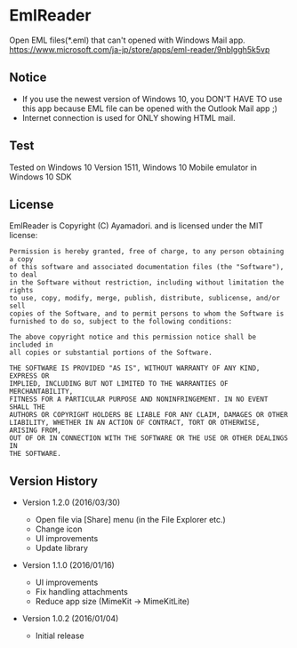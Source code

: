 EmlReader
=========
Open EML files(*.eml) that can't opened with Windows Mail app.  
https://www.microsoft.com/ja-jp/store/apps/eml-reader/9nblggh5k5vp

## Notice
- If you use the newest version of Windows 10, you DON'T HAVE TO use this app because EML file can be opened with the Outlook Mail app ;)
- Internet connection is used for ONLY showing HTML mail.

## Test
Tested on Windows 10 Version 1511, Windows 10 Mobile emulator in Windows 10 SDK

## License
EmlReader is Copyright (C) Ayamadori. and is licensed under the MIT license:

    Permission is hereby granted, free of charge, to any person obtaining a copy
    of this software and associated documentation files (the "Software"), to deal
    in the Software without restriction, including without limitation the rights
    to use, copy, modify, merge, publish, distribute, sublicense, and/or sell
    copies of the Software, and to permit persons to whom the Software is
    furnished to do so, subject to the following conditions:

    The above copyright notice and this permission notice shall be included in
    all copies or substantial portions of the Software.

    THE SOFTWARE IS PROVIDED "AS IS", WITHOUT WARRANTY OF ANY KIND, EXPRESS OR
    IMPLIED, INCLUDING BUT NOT LIMITED TO THE WARRANTIES OF MERCHANTABILITY,
    FITNESS FOR A PARTICULAR PURPOSE AND NONINFRINGEMENT. IN NO EVENT SHALL THE
    AUTHORS OR COPYRIGHT HOLDERS BE LIABLE FOR ANY CLAIM, DAMAGES OR OTHER
    LIABILITY, WHETHER IN AN ACTION OF CONTRACT, TORT OR OTHERWISE, ARISING FROM,
    OUT OF OR IN CONNECTION WITH THE SOFTWARE OR THE USE OR OTHER DEALINGS IN
    THE SOFTWARE.


## Version History
- Version 1.2.0 (2016/03/30)
  * Open file via [Share] menu (in the File Explorer etc.)
  * Change icon
  * UI improvements
  * Update library 
 
- Version 1.1.0 (2016/01/16)
  * UI improvements
  * Fix handling attachments
  * Reduce app size (MimeKit -> MimeKitLite)

- Version 1.0.2 (2016/01/04)
  * Initial release
